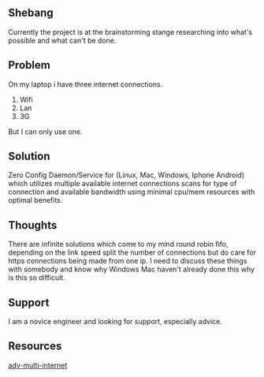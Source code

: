 Shebang
------- 
Currently the project is at the brainstorming stange researching into
what's possible and what can't be done.

Problem
-------
On my laptop i have three internet connections.

  1. Wifi
  2. Lan
  3. 3G

But I can only use one.

Solution
-------
Zero Config Daemon/Service for (Linux, Mac, Windows, Iphone Android) which utilizes multiple available internet connections scans for type of connection and available bandwidth using minimal cpu/mem resources with optimal benefits.

Thoughts
-------
There are infinite solutions which come to my mind round robin fifo, depending on the link speed split the number of connections but do care for https connections being made from one ip. I need to discuss these things with somebody and know why Windows Mac haven't already done this why is this so difficult.

Support
-------
I am a novice engineer and looking for support, especially advice.

Resources
-------
[adv-multi-internet](http://linux-ip.net/html/adv-multi-internet.html)

